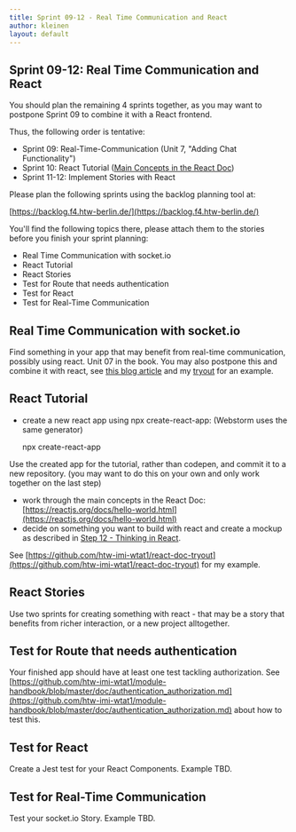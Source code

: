 ```yaml
---
title: Sprint 09-12 - Real Time Communication and React
author: kleinen
layout: default
---
```

## Sprint 09-12: Real Time Communication and React

You should plan the remaining 4 sprints together, as you may want to
postpone Sprint 09 to combine it with a React frontend.

Thus, the following order is tentative:
* Sprint 09: Real-Time-Communication (Unit 7, "Adding Chat Functionality")
* Sprint 10: React Tutorial ([Main Concepts in the React Doc](https://reactjs.org/docs/hello-world.html))
* Sprint 11-12: Implement Stories with React

Please plan the following sprints using the backlog planning tool at:

[https://backlog.f4.htw-berlin.de/](https://backlog.f4.htw-berlin.de/)

You'll find the following topics there, please attach them to the stories before
you finish your sprint planning:

* Real Time Communication with socket.io
* React Tutorial
* React Stories
* Test for Route that needs authentication
* Test for React
* Test for Real-Time Communication

## Real Time Communication with socket.io
Find something in your app that may benefit from real-time communication, possibly using react.
Unit 07 in the book. You may also postpone this and combine it with react, see
[this blog article](https://www.valentinog.com/blog/socket-react/) and my [tryout](https://github.com/htw-imi-wtat1/react-socketio-tryout) for an example.

## React Tutorial
* create a new react app using npx create-react-app: (Webstorm uses the same generator)


     npx create-react-app


Use the created app for the tutorial, rather than codepen, and commit it to a new repository.
(you may want to do this on your own and only work together on the last step)
* work through the main concepts in the React Doc: [https://reactjs.org/docs/hello-world.html](https://reactjs.org/docs/hello-world.html)
* decide on something you want to build with react and create a mockup as described in [Step 12 - Thinking in React](https://reactjs.org/docs/thinking-in-react.html).

See [https://github.com/htw-imi-wtat1/react-doc-tryout](https://github.com/htw-imi-wtat1/react-doc-tryout) for my example.

## React Stories
Use two sprints for creating something with react - that may be a story that benefits from richer interaction,
or a new project alltogether.

## Test for Route that needs authentication
Your finished app should have at least one test tackling authorization.
See [https://github.com/htw-imi-wtat1/module-handbook/blob/master/doc/authentication_authorization.md](https://github.com/htw-imi-wtat1/module-handbook/blob/master/doc/authentication_authorization.md) about how to test this.

## Test for React
Create a Jest test for your React Components. Example TBD.

## Test for Real-Time Communication
Test your socket.io Story. Example TBD.
